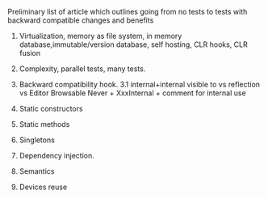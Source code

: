 
Preliminary list of article which outlines going from no tests to tests with backward compatible changes and benefits

1.  Virtualization, memory as file system, in memory database,immutable/version database, self hosting, CLR hooks, CLR fusion

2. Complexity, parallel tests, many tests.

3. Backward compatibility hook.
3.1 internal+internal visible to vs reflection vs Editor Browsable Never + XxxInternal + comment for internal use

4. Static constructors

5. Static methods

6. Singletons

7. Dependency injection.

8. Semantics

9. Devices reuse
